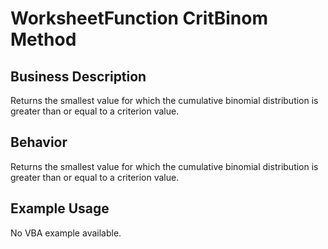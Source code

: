 # WorksheetFunction CritBinom Method

## Business Description
Returns the smallest value for which the cumulative binomial distribution is greater than or equal to a criterion value.

## Behavior
Returns the smallest value for which the cumulative binomial distribution is greater than or equal to a criterion value.

## Example Usage
No VBA example available.
